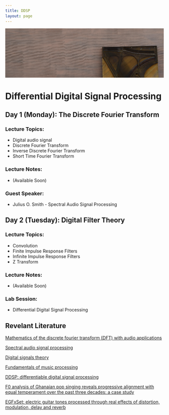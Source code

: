 ```yaml
---
title: DDSP
layout: page
---
```


<img src="assets/images/piano.png" alt="drawing" width="1000" class="center"/>

# Differential Digital Signal Processing

## Day 1 (Monday): The Discrete Fourier Transform  
### Lecture Topics:  
* Digital audio signal  
* Discrete Fourier Transform  
* Inverse Discrete Fourier Transform  
* Short Time Fourier Transform

### Lecture Notes:  
* (Available Soon)

### Guest Speaker:  
* Julius O. Smith - Spectral Audio Signal Processing

## Day 2 (Tuesday): Digital Filter Theory  
### Lecture Topics:  
* Convolution
* Finite Impulse Response Filters
* Infinite Impulse Response Filters
* Z Transform

### Lecture Notes:  
* (Available Soon)

### Lab Session:  
* Differential Digital Signal Processing

## Revelant Literature

[Mathematics of the discrete fourier transform (DFT) with audio applications](https://ccrma.stanford.edu/~jos/st/)

[Spectral audio signal processing](https://ccrma.stanford.edu/~jos/sasp/)

[Digital signals theory](https://brianmcfee.net/dstbook-site/content/intro.html)

[Fundamentals of music processing](https://www.audiolabs-erlangen.de/fau/professor/mueller/bookFMP)

[DDSP: differentiable digital signal processing](https://arxiv.org/pdf/2001.04643)

[F0 analysis of Ghanaian pop singing reveals progressive alignment with equal temperament over the past three decades: a case study](https://ccrma.stanford.edu/~iran/papers/Roman_et_al_SMC_2023.pdf)

[EGFxSet: electric guitar tones processed through real effects of distortion, modulation, delay and reverb](https://ccrma.stanford.edu/~iran/papers/Pedroza_et_al_ISMIR_2022.pdf)
